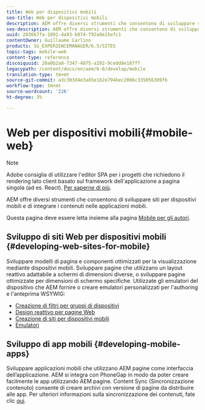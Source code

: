 ```yaml
---
title: Web per dispositivi mobili
seo-title: Web per dispositivi mobili
description: AEM offre diversi strumenti che consentono di sviluppare siti per dispositivi mobili e di integrare i contenuti nelle applicazioni mobili
seo-description: AEM offre diversi strumenti che consentono di sviluppare siti per dispositivi mobili e di integrare i contenuti nelle applicazioni mobili
uuid: 283667fa-1891-4a93-b074-792a8e15efc1
contentOwner: Guillaume Carlino
products: SG_EXPERIENCEMANAGER/6.5/SITES
topic-tags: mobile-web
content-type: reference
discoiquuid: 20a0b2a8-7347-4875-a202-9cedd8e187ff
legacypath: /content/docs/en/aem/6-0/develop/mobile
translation-type: tm+mt
source-git-commit: a3c303d4e3a85e1b2e794bec2006c335056309fb
workflow-type: tm+mt
source-wordcount: '226'
ht-degree: 3%

---
```



# Web per dispositivi mobili{#mobile-web}

>[!NOTE]
>
> Adobe consiglia di utilizzare l&#39;editor SPA per i progetti che richiedono il rendering lato client basato sul framework dell&#39;applicazione a pagina singola (ad es. React). [Per saperne di più](/help/sites-developing/spa-overview.md).

AEM offre diversi strumenti che consentono di sviluppare siti per dispositivi mobili e di integrare i contenuti nelle applicazioni mobili.

Questa pagina deve essere letta insieme alla pagina [Mobile per gli autori](/help/sites-authoring/mobile.md).

## Sviluppo di siti Web per dispositivi mobili {#developing-web-sites-for-mobile}

Sviluppare modelli di pagina e componenti ottimizzati per la visualizzazione mediante dispositivi mobili. Sviluppare pagine che utilizzano un layout reattivo adattabile a schermi di dimensioni diverse, o sviluppare pagine ottimizzate per dimensioni di schermo specifiche. Utilizzate gli emulatori del dispositivo che AEM fornire o creare emulatori personalizzati per l&#39;authoring e l&#39;anteprima WSYWIG:

* [Creazione di filtri per gruppi di dispositivi](/help/sites-developing/groupfilters.md)
* [Design reattivo per pagine Web](/help/sites-developing/responsive.md)
* [Creazione di siti per dispositivi mobili](/help/sites-developing/mobile.md)
* [Emulatori](/help/sites-developing/emulators.md)

## Sviluppo di app mobili {#developing-mobile-apps}

Sviluppare applicazioni mobili che utilizzano AEM pagine come interfaccia dell’applicazione. AEM si integra con PhoneGap in modo da poter creare facilmente le app utilizzando AEM pagine. Content Sync (Sincronizzazione contenuto) consente di creare archivi con versione di pagine da distribuire alle app. Per ulteriori informazioni sulla sincronizzazione dei contenuti, fate clic [qui](/help/mobile/phonegap-contentsync.md).
